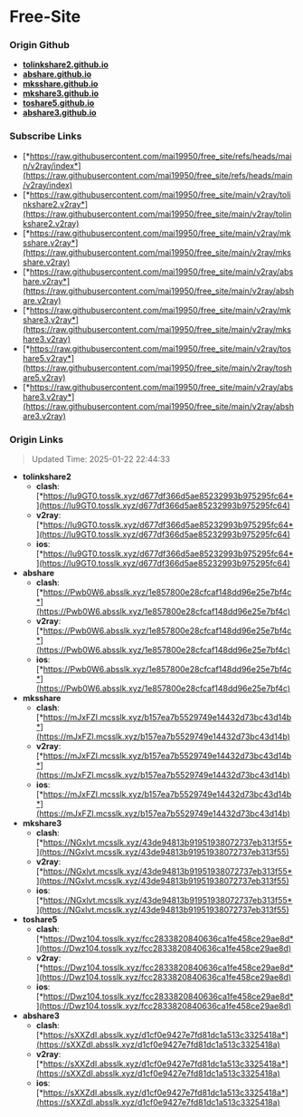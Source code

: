 # Free-Site

### Origin Github

- [**tolinkshare2.github.io**](https://github.com/tolinkshare2/tolinkshare2.github.io)
- [**abshare.github.io**](https://github.com/abshare/abshare.github.io)
- [**mksshare.github.io**](https://github.com/mksshare/mksshare.github.io)
- [**mkshare3.github.io**](https://github.com/mkshare3/mkshare3.github.io)
- [**toshare5.github.io**](https://github.com/toshare5/toshare5.github.io)
- [**abshare3.github.io**](https://github.com/abshare3/abshare3.github.io)

### Subscribe Links

- [*https://raw.githubusercontent.com/mai19950/free_site/refs/heads/main/v2ray/index*](https://raw.githubusercontent.com/mai19950/free_site/refs/heads/main/v2ray/index)
- [*https://raw.githubusercontent.com/mai19950/free_site/main/v2ray/tolinkshare2.v2ray*](https://raw.githubusercontent.com/mai19950/free_site/main/v2ray/tolinkshare2.v2ray)
- [*https://raw.githubusercontent.com/mai19950/free_site/main/v2ray/mksshare.v2ray*](https://raw.githubusercontent.com/mai19950/free_site/main/v2ray/mksshare.v2ray)
- [*https://raw.githubusercontent.com/mai19950/free_site/main/v2ray/abshare.v2ray*](https://raw.githubusercontent.com/mai19950/free_site/main/v2ray/abshare.v2ray)
- [*https://raw.githubusercontent.com/mai19950/free_site/main/v2ray/mkshare3.v2ray*](https://raw.githubusercontent.com/mai19950/free_site/main/v2ray/mkshare3.v2ray)
- [*https://raw.githubusercontent.com/mai19950/free_site/main/v2ray/toshare5.v2ray*](https://raw.githubusercontent.com/mai19950/free_site/main/v2ray/toshare5.v2ray)
- [*https://raw.githubusercontent.com/mai19950/free_site/main/v2ray/abshare3.v2ray*](https://raw.githubusercontent.com/mai19950/free_site/main/v2ray/abshare3.v2ray)

### Origin Links

> Updated Time: 2025-01-22 22:44:33

- **tolinkshare2**
  - **clash**: [*https://Iu9GT0.tosslk.xyz/d677df366d5ae85232993b975295fc64*](https://Iu9GT0.tosslk.xyz/d677df366d5ae85232993b975295fc64)
  - **v2ray**: [*https://Iu9GT0.tosslk.xyz/d677df366d5ae85232993b975295fc64*](https://Iu9GT0.tosslk.xyz/d677df366d5ae85232993b975295fc64)
  - **ios**: [*https://Iu9GT0.tosslk.xyz/d677df366d5ae85232993b975295fc64*](https://Iu9GT0.tosslk.xyz/d677df366d5ae85232993b975295fc64)
- **abshare**
  - **clash**: [*https://Pwb0W6.absslk.xyz/1e857800e28cfcaf148dd96e25e7bf4c*](https://Pwb0W6.absslk.xyz/1e857800e28cfcaf148dd96e25e7bf4c)
  - **v2ray**: [*https://Pwb0W6.absslk.xyz/1e857800e28cfcaf148dd96e25e7bf4c*](https://Pwb0W6.absslk.xyz/1e857800e28cfcaf148dd96e25e7bf4c)
  - **ios**: [*https://Pwb0W6.absslk.xyz/1e857800e28cfcaf148dd96e25e7bf4c*](https://Pwb0W6.absslk.xyz/1e857800e28cfcaf148dd96e25e7bf4c)
- **mksshare**
  - **clash**: [*https://mJxFZI.mcsslk.xyz/b157ea7b5529749e14432d73bc43d14b*](https://mJxFZI.mcsslk.xyz/b157ea7b5529749e14432d73bc43d14b)
  - **v2ray**: [*https://mJxFZI.mcsslk.xyz/b157ea7b5529749e14432d73bc43d14b*](https://mJxFZI.mcsslk.xyz/b157ea7b5529749e14432d73bc43d14b)
  - **ios**: [*https://mJxFZI.mcsslk.xyz/b157ea7b5529749e14432d73bc43d14b*](https://mJxFZI.mcsslk.xyz/b157ea7b5529749e14432d73bc43d14b)
- **mkshare3**
  - **clash**: [*https://NGxlvt.mcsslk.xyz/43de94813b91951938072737eb313f55*](https://NGxlvt.mcsslk.xyz/43de94813b91951938072737eb313f55)
  - **v2ray**: [*https://NGxlvt.mcsslk.xyz/43de94813b91951938072737eb313f55*](https://NGxlvt.mcsslk.xyz/43de94813b91951938072737eb313f55)
  - **ios**: [*https://NGxlvt.mcsslk.xyz/43de94813b91951938072737eb313f55*](https://NGxlvt.mcsslk.xyz/43de94813b91951938072737eb313f55)
- **toshare5**
  - **clash**: [*https://Dwz104.tosslk.xyz/fcc2833820840636ca1fe458ce29ae8d*](https://Dwz104.tosslk.xyz/fcc2833820840636ca1fe458ce29ae8d)
  - **v2ray**: [*https://Dwz104.tosslk.xyz/fcc2833820840636ca1fe458ce29ae8d*](https://Dwz104.tosslk.xyz/fcc2833820840636ca1fe458ce29ae8d)
  - **ios**: [*https://Dwz104.tosslk.xyz/fcc2833820840636ca1fe458ce29ae8d*](https://Dwz104.tosslk.xyz/fcc2833820840636ca1fe458ce29ae8d)
- **abshare3**
  - **clash**: [*https://sXXZdI.absslk.xyz/d1cf0e9427e7fd81dc1a513c3325418a*](https://sXXZdI.absslk.xyz/d1cf0e9427e7fd81dc1a513c3325418a)
  - **v2ray**: [*https://sXXZdI.absslk.xyz/d1cf0e9427e7fd81dc1a513c3325418a*](https://sXXZdI.absslk.xyz/d1cf0e9427e7fd81dc1a513c3325418a)
  - **ios**: [*https://sXXZdI.absslk.xyz/d1cf0e9427e7fd81dc1a513c3325418a*](https://sXXZdI.absslk.xyz/d1cf0e9427e7fd81dc1a513c3325418a)
